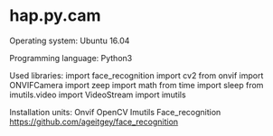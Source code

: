 # hap.py.cam
Operating system: Ubuntu 16.04 

Programming language: Python3

Used libraries:
import face_recognition
import cv2
from onvif import ONVIFCamera
import zeep
import math
from time import sleep
from imutils.video import VideoStream
import imutils

Installation units:
Onvif
OpenCV
Imutils
Face_recognition https://github.com/ageitgey/face_recognition


